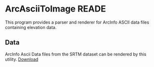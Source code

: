 ArcAsciiToImage READE
===

This program provides a parser and renderer for ArcInfo ASCII data files containing elevation data. 


Data
---

ArcInfo Ascii Data files from the SRTM dataset can be rendered by this utility. [Download](http://srtm.csi.cgiar.org/SELECTION/inputCoord.asp)
